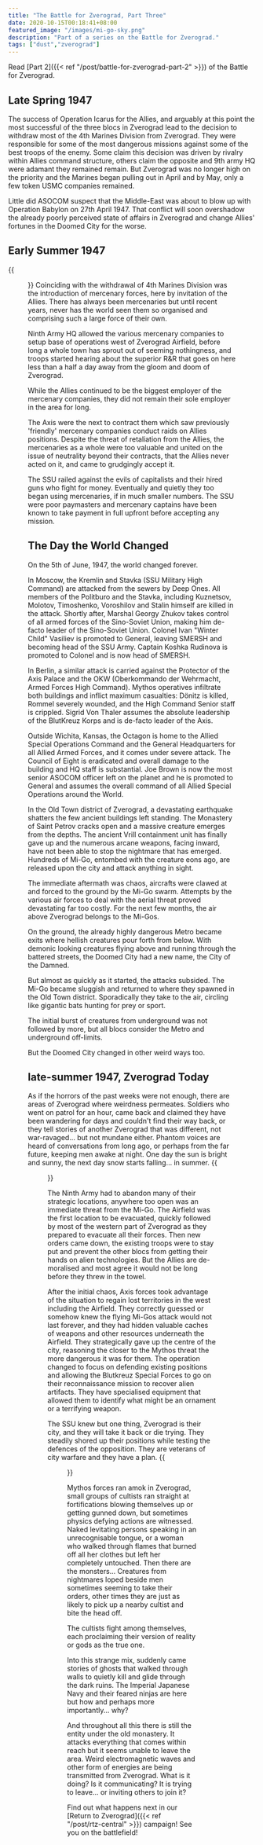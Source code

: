```yaml
---
title: "The Battle for Zverograd, Part Three"
date: 2020-10-15T00:18:41+08:00
featured_image: "/images/mi-go-sky.png"
description: "Part of a series on the Battle for Zverograd."
tags: ["dust","zverograd"]
---
```

Read [Part 2]({{< ref "/post/battle-for-zverograd-part-2" >}}) of the Battle for Zverograd.
## Late Spring 1947
The success of Operation Icarus for the Allies, and arguably at this point the most successful of the three blocs in Zverograd lead to the decision to withdraw most of the 4th Marines Division from Zverograd. They were responsible for some of the most dangerous missions against some of the best troops of the enemy. Some claim this decision was driven by rivalry within Allies command structure, others claim the opposite and 9th army HQ were adamant they remained remain. But Zverograd was no longer high on the priority and the Marines began pulling out in April and by May, only a few token USMC companies remained.

Little did ASOCOM suspect that the Middle-East was about to blow up with Operation Babylon on 27th April 1947. That conflict will soon overshadow the already poorly perceived state of affairs in Zverograd and change Allies' fortunes in the Doomed City for the worse.

## Early Summer 1947
{{<figure src="/images/justine-crew.jpg">}}
Coinciding with the withdrawal of 4th Marines Division was the introduction of mercenary forces, here by invitation of the Allies. There has always been mercenaries but until recent years, never has the world seen them so organised and comprising such a large force of their own.

Ninth Army HQ allowed the various mercenary companies to setup base of operations west of Zverograd Airfield, before long a whole town has sprout out of seeming nothingness, and troops started hearing about the superior R&R that goes on here less than a half a day away from the gloom and doom of Zverograd.

While the Allies continued to be the biggest employer of the mercenary companies, they did not remain their sole employer in the area for long.

The Axis were the next to contract them which saw previously 'friendly' mercenary companies conduct raids on Allies positions. Despite the threat of retaliation from the Allies, the mercenaries as a whole were too valuable and united on the issue of neutrality beyond their contracts, that the Allies never acted on it, and came to grudgingly accept it.

The SSU railed against the evils of capitalists and their hired guns who fight for money. Eventually and quietly they too began using mercenaries, if in much smaller numbers. The SSU were poor paymasters and mercenary captains have been known to take payment in full upfront before accepting any mission.

## The Day the World Changed

On the 5th of June, 1947, the world changed forever.

In Moscow, the Kremlin and Stavka (SSU Military High Command) are attacked from the sewers by Deep Ones. All members of the Politburo and the Stavka, including Kuznetsov, Molotov, Timoshenko, Voroshilov and Stalin himself are killed in the attack. Shortly after, Marshal Georgy Zhukov takes control of all armed forces of the Sino-Soviet Union, making him de-facto leader of the Sino-Soviet Union. Colonel Ivan "Winter Child" Vasiliev is promoted to General, leaving SMERSH and becoming head of the SSU Army. Captain Koshka Rudinova is promoted to Colonel and is now head of SMERSH.

In Berlin, a similar attack is carried against the Protector of the Axis Palace and the OKW (Oberkommando der Wehrmacht, Armed Forces High Command). Mythos operatives infiltrate both buildings and inflict maximum casualties: Dönitz is killed, Rommel severely wounded, and the High Command Senior staff is crippled. Sigrid Von Thaler assumes the absolute leadership of the BlutKreuz Korps and is de-facto leader of the Axis.

Outside Wichita, Kansas, the Octagon is home to the Allied Special Operations Command and the General Headquarters for all Allied Armed Forces, and it comes under severe attack. The Council of Eight is eradicated and overall damage to the building and HQ staff is substantial. Joe Brown is now the most senior ASOCOM officer left on the planet and he is promoted to General and assumes the overall command of all Allied Special Operations around the World.

In the Old Town district of Zverograd, a devastating earthquake shatters the few ancient buildings left standing. The Monastery of Saint Petrov cracks open and a massive creature emerges from the depths. The ancient Vrill containment unit has finally gave up and the numerous arcane weapons, facing inward, have not been able to stop the nightmare that has emerged. Hundreds of Mi-Go, entombed with the creature eons ago, are released upon the city and attack anything in sight.

The immediate aftermath was chaos, aircrafts were clawed at and forced to the ground by the Mi-Go swarm. Attempts by the various air forces to deal with the aerial threat proved devastating far too costly. For the next few months, the air above Zverograd belongs to the Mi-Gos.

On the ground, the already highly dangerous Metro became exits where hellish creatures pour forth from below. With demonic looking creatures flying above and running through the battered streets, the Doomed City had a new name, the City of the Damned.

But almost as quickly as it started, the attacks subsided. The Mi-Go became sluggish and returned to where they spawned in the Old Town district. Sporadically they take to the air, circling like gigantic bats hunting for prey or sport.

The initial burst of creatures from underground was not followed by more, but all blocs consider the Metro and underground off-limits.

But the Doomed City changed in other weird ways too.

## late-summer 1947, Zverograd Today
As if the horrors of the past weeks were not enough, there are areas of Zverograd where weirdness permeates. Soldiers who went on patrol for an hour, came back and claimed they have been wandering for days and couldn't find their way back, or they tell stories of another Zverograd that was different, not war-ravaged... but not mundane either. Phantom voices are heard of conversations from long ago, or perhaps from the far future, keeping men awake at night. One day the sun is bright and sunny, the next day snow starts falling... in summer.
{{<figure src="/images/outskirts-zverograd.jpg">}}

The Ninth Army had to abandon many of their strategic locations, anywhere too open was an immediate threat from the Mi-Go. The Airfield was the first location to be evacuated, quickly followed by most of the western part of Zverograd as they prepared to evacuate all their forces. Then new orders came down, the existing troops were to stay put and prevent the other blocs from getting their hands on alien technologies. But the Allies are de-moralised and most agree it would not be long before they threw in the towel.

After the initial chaos, Axis forces took advantage of the situation to regain lost territories in the west including the Airfield. They correctly guessed or somehow knew the flying Mi-Gos attack would not last forever, and they had hidden valuable caches of weapons and other resources underneath the Airfield. They strategically gave up the centre of the city, reasoning the closer to the Mythos threat the more dangerous it was for them. The operation changed to focus on defending existing positions and allowing the Blutkreuz Special Forces to go on their reconnaissance mission to recover alien artifacts. They have specialised equipment that allowed them to identify what might be an ornament or a terrifying weapon.

The SSU knew but one thing, Zverograd is their city, and they will take it back or die trying. They steadily shored up their positions while testing the defences of the opposition. They are veterans of city warfare and they have a plan.
{{<figure src="/images/mi-go.jpg">}}

Mythos forces ran amok in Zverograd, small groups of cultists ran straight at fortifications blowing themselves up or getting gunned down, but sometimes physics defying actions are witnessed. Naked levitating persons speaking in an unrecognisable tongue, or a woman who walked through flames that burned off all her clothes but left her completely untouched. Then there are the monsters... Creatures from nightmares loped beside men sometimes seeming to take their orders, other times they are just as likely to pick up a nearby cultist and bite the head off.

The cultists fight among themselves, each proclaiming their version of reality or gods as the true one.

Into this strange mix, suddenly came stories of ghosts that walked through walls to quietly kill and glide through the dark ruins. The Imperial Japanese Navy and their feared ninjas are here but how and perhaps more importantly... why?

And throughout all this there is still the entity under the old monastery. It attacks everything that comes within reach but it seems unable to leave the area. Weird electromagnetic waves and other form of energies are being transmitted from Zverograd. What is it doing? Is it communicating? It is trying to leave... or inviting others to join it?

Find out what happens next in our [Return to Zverograd]({{< ref "/post/rtz-central" >}}) campaign! See you on the battlefield!
